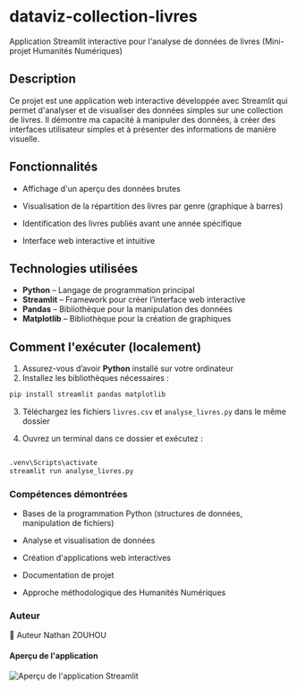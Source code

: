 # dataviz-collection-livres

Application Streamlit interactive pour l'analyse de données de livres (Mini-projet Humanités Numériques)


## Description

Ce projet est une application web interactive développée avec Streamlit qui permet d'analyser et de visualiser des données simples sur une collection de livres. Il démontre ma capacité à manipuler des données, à créer des interfaces utilisateur simples et à présenter des informations de manière visuelle.


## Fonctionnalités


- Affichage d'un aperçu des données brutes

- Visualisation de la répartition des livres par genre (graphique à barres)

- Identification des livres publiés avant une année spécifique

- Interface web interactive et intuitive


## Technologies utilisées

- **Python** – Langage de programmation principal  
- **Streamlit** – Framework pour créer l’interface web interactive  
- **Pandas** – Bibliothèque pour la manipulation des données  
- **Matplotlib** – Bibliothèque pour la création de graphiques



## Comment l'exécuter (localement)

1. Assurez-vous d’avoir **Python** installé sur votre ordinateur  
2. Installez les bibliothèques nécessaires :  


```bash
pip install streamlit pandas matplotlib

```

3. Téléchargez les fichiers `livres.csv` et `analyse_livres.py` dans le même dossier

4. Ouvrez un terminal dans ce dossier et exécutez :

```bash

.venv\Scripts\activate
streamlit run analyse_livres.py

```


### Compétences démontrées

- Bases de la programmation Python (structures de données, manipulation de fichiers)

- Analyse et visualisation de données

- Création d'applications web interactives

- Documentation de projet

- Approche méthodologique des Humanités Numériques


### Auteur

👤 Auteur
Nathan ZOUHOU

#### Aperçu de l'application

![Aperçu de l'application Streamlit](screenshot_data_viz.jpg)


